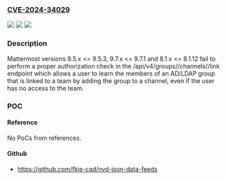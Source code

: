 ### [CVE-2024-34029](https://cve.mitre.org/cgi-bin/cvename.cgi?name=CVE-2024-34029)
![](https://img.shields.io/static/v1?label=Product&message=Mattermost&color=blue)
![](https://img.shields.io/static/v1?label=Version&message=n%2Fa&color=blue)
![](https://img.shields.io/static/v1?label=Vulnerability&message=CWE-200%3A%20Exposure%20of%20Sensitive%20Information%20to%20an%20Unauthorized%20Actor&color=brighgreen)

### Description

Mattermost versions 9.5.x <= 9.5.3, 9.7.x <= 9.7.1 and 8.1.x <= 8.1.12 fail to perform a proper authorization check in the /api/v4/groups/<group-id>/channels/<channel-id>/link endpoint which allows a user to learn the members of an AD/LDAP group that is linked to a team by adding the group to a channel, even if the user has no access to the team.

### POC

#### Reference
No PoCs from references.

#### Github
- https://github.com/fkie-cad/nvd-json-data-feeds

